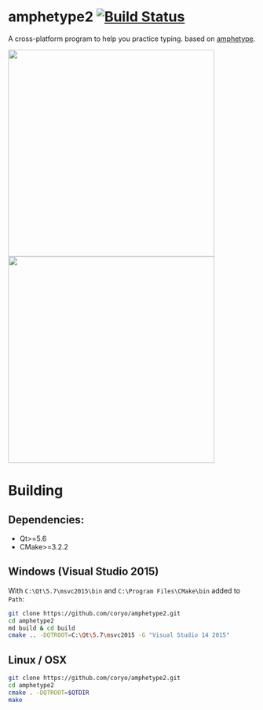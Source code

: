 # amphetype2 [![Build Status](https://travis-ci.org/coryo/amphetype2.svg?branch=master)](https://travis-ci.org/coryo/amphetype2)

A cross-platform program to help you practice typing. based on [amphetype](https://code.google.com/archive/p/amphetype/).

<a href="https://cloud.githubusercontent.com/assets/678207/19257423/86538294-8f3d-11e6-9e2e-e63e645a9168.PNG">
<img src="https://cloud.githubusercontent.com/assets/678207/19257423/86538294-8f3d-11e6-9e2e-e63e645a9168.PNG" width="420"></a>
<a href="https://cloud.githubusercontent.com/assets/678207/19257568/7fe3f942-8f3e-11e6-8690-2ff04d313f4b.PNG">
<img src="https://cloud.githubusercontent.com/assets/678207/19257568/7fe3f942-8f3e-11e6-8690-2ff04d313f4b.PNG" width="420"></a>


# Building


## Dependencies:

* Qt>=5.6
* CMake>=3.2.2


## Windows (Visual Studio 2015)

With `C:\Qt\5.7\msvc2015\bin` and `C:\Program Files\CMake\bin` added to `Path`:

```bash
git clone https://github.com/coryo/amphetype2.git
cd amphetype2
md build & cd build
cmake .. -DQTROOT=C:\Qt\5.7\msvc2015 -G "Visual Studio 14 2015"
```

## Linux / OSX

```bash
git clone https://github.com/coryo/amphetype2.git
cd amphetype2
cmake . -DQTROOT=$QTDIR
make
```
